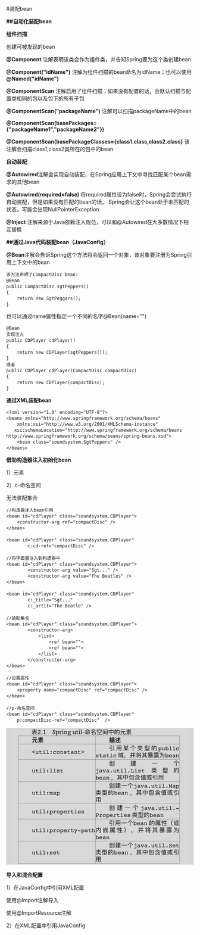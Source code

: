 #装配bean

**##自动化装配bean**

**组件扫描**

创建可被发现的bean

**@Component** 注解表明该类会作为组件类，并告知Spring要为这个类创建bean

**@Component("idName")** 注解为组件扫描的bean命名为idName；也可以使用 **@Named("idName")**

**@ComponentScan** 注解启用了组件扫描；如果没有配置的话，会默认扫描与配置类相同的包以及包下的所有子包

**@ComponentScan("packageName")** 注解可以扫描packageName中的bean

**@ComponentScan(basePackages={"packageName1","packageName2"})**

**@ComponentScan(basePackageClasses={class1.class,class2.class}** 该注解会扫描class1,class2类所在的包中的bean

**自动装配**

**@Autowired**注解会实现自动装配，在Spring应用上下文中寻找匹配某个bean需求的其他bean

**@Autowired(required=false)** 将required属性设为false时，Spring会尝试执行自动装配，但是如果没有匹配的bean的话，
Spring会让这个bean处于未匹配的状态，可能会出现NullPointerException

**@Inject** 注解来源于Java依赖注入规范，可以和@Autowired在大多数情况下相互替换

**##通过Java代码装配bean（JavaConfig）**

**@Bean**注解会告诉Spring这个方法将会返回一个对象，该对象要注册为Spring引用上下文中的bean
```
该方法声明了CompactDisc bean:
@Bean
public CompactDisc sgtPeppers()
{
    return new SgtPeggers();
}
```
也可以通过name属性指定一个不同的名字@Bean(name="")

```
@Bean
实现注入
public CDPlayer cdPlayer()
{
    return new CDPlayer(sgtPeppers());
}
或者
public CDPlayer cdPlayer(CompactDisc compactDisc)
{
    return new CDPlayer(compactDisc);
}
```

**通过XML装配bean**
```
<?xml version="1.0" encoding="UTF-8"?>
<beans xmlns="http://www.springframework.org/schema/beans"
    xmlns:xsi="http://www.w3.org/2001/XMLSchema-instance"
   xsi:schemaLocation="http://www.springframework.org/schema/beans http://www.springframework.org/schema/beans/spring-beans.xsd">
    <bean class="soundsystem.SgtPeppers" />   
</beans>
```
**借助构造器注入初始化bean**

1）<constructor-arg>元素

2）c-命名空间

无法装配集合

```
//构造器注入bean引用
<bean id="cdPlayer" class="soundsystem.CDPlayer">
    <constructor-arg ref="compactDisc" />
</bean>

<bean id="cdPlayer" class="soundsystem.CDPlayer"
        c:cd-ref="compactDisc" />
        
//将字面量注入到构造器中
<bean id="cdPlayer" class="soundsystem.CDPlayer">
        <constructor-arg value="Sgt..." />
        <constructor-arg value="The Beatles" />
</bean>

<bean id="cdPlayer" class="soundsystem.CDPlayer"
        c:_title="Sgt..."  
        c:_artit="The Beatle" />
        
//装配集合
<bean id="cdPlayer" class="soundsystem.CDPlayer">
        <constructor-arg>
            <list>
                <ref bean="">
                <ref bean="">
            </list>
        </constructor-arg>
</bean>

//设置属性
<bean id="cdPlayer" class="soundsystem.CDPlayer">
    <property name="compactDisc" ref="compactDisc" />
</bean>

//p-命名空间
<bean id="cdPlayer" class="soundsystem.CDPlayer"
    p:compactDisc-ref="compactDisc"  />
```
![image](https://github.com/yuanxingkefou/Learn-to-Java/blob/master/Framework/Spring/spring-util.png)

**导入和混合配置**

1）在JavaConfig中引用XML配置

使用@Import注解导入

使用@ImportResource注解

2）在XML配置中引用JavaConfig

<import resource="" />

